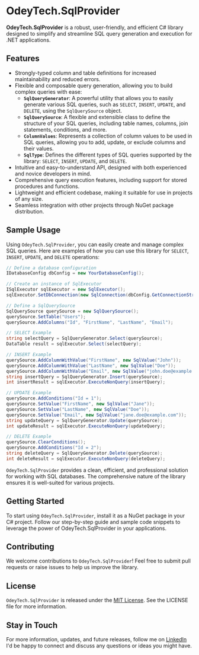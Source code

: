 # OdeyTech.SqlProvider

**OdeyTech.SqlProvider** is a robust, user-friendly, and efficient C# library designed to simplify and streamline SQL query generation and execution for .NET applications.

## Features

- Strongly-typed column and table definitions for increased maintainability and reduced errors.
- Flexible and composable query generation, allowing you to build complex queries with ease:
    - **`SqlQueryGenerator`**: A powerful utility that allows you to easily generate various SQL queries, such as `SELECT`, `INSERT`, `UPDATE`, and `DELETE`, using the `SqlQuerySource` object.
    - **`SqlQuerySource`**: A flexible and extensible class to define the structure of your SQL queries, including table names, columns, join statements, conditions, and more.
    - **`ColumnValues`**: Represents a collection of column values to be used in SQL queries, allowing you to add, update, or exclude columns and their values.
    - **`SqlType`**: Defines the different types of SQL queries supported by the library: `SELECT`, `INSERT`, `UPDATE`, and `DELETE`.
- Intuitive and easy-to-understand API, designed with both experienced and novice developers in mind.
- Comprehensive query execution features, including support for stored procedures and functions.
- Lightweight and efficient codebase, making it suitable for use in projects of any size.
- Seamless integration with other projects through NuGet package distribution.

## Sample Usage
Using `OdeyTech.SqlProvider`, you can easily create and manage complex SQL queries. Here are examples of how you can use this library for `SELECT`, `INSERT`, `UPDATE`, and `DELETE` operations:

~~~csharp
// Define a database configuration
IDatabaseConfig dbConfig = new YourDatabaseConfig();

// Create an instance of SqlExecutor
ISqlExecutor sqlExecutor = new SqlExecutor();
sqlExecutor.SetDbConnection(new SqlConnection(dbConfig.GetConnectionString()));

// Define a SqlQuerySource
SqlQuerySource querySource = new SqlQuerySource();
querySource.SetTable("Users");
querySource.AddColumns("Id", "FirstName", "LastName", "Email");

// SELECT Example
string selectQuery = SqlQueryGenerator.Select(querySource);
DataTable result = sqlExecutor.Select(selectQuery);

// INSERT Example
querySource.AddColumnWithValue("FirstName", new SqlValue("John"));
querySource.AddColumnWithValue("LastName", new SqlValue("Doe"));
querySource.AddColumnWithValue("Email", new SqlValue("john.doe@example.com"));
string insertQuery = SqlQueryGenerator.Insert(querySource);
int insertResult = sqlExecutor.ExecuteNonQuery(insertQuery);

// UPDATE Example
querySource.AddConditions("Id = 1");
querySource.SetValue("FirstName", new SqlValue("Jane"));
querySource.SetValue("LastName", new SqlValue("Doe"));
querySource.SetValue("Email", new SqlValue("jane.doe@example.com"));
string updateQuery = SqlQueryGenerator.Update(querySource);
int updateResult = sqlExecutor.ExecuteNonQuery(updateQuery);

// DELETE Example
querySource.ClearConditions();
querySource.AddConditions("Id = 2");
string deleteQuery = SqlQueryGenerator.Delete(querySource);
int deleteResult = sqlExecutor.ExecuteNonQuery(deleteQuery);
~~~
`OdeyTech.SqlProvider` provides a clean, efficient, and professional solution for working with SQL databases. The comprehensive nature of the library ensures it is well-suited for various projects.

## Getting Started
To start using `OdeyTech.SqlProvider`, install it as a NuGet package in your C# project. Follow our step-by-step guide and sample code snippets to leverage the power of OdeyTech.SqlProvider in your applications.

## Contributing
We welcome contributions to `OdeyTech.SqlProvider`! Feel free to submit pull requests or raise issues to help us improve the library.

## License
`OdeyTech.SqlProvider` is released under the [MIT License][LICENSE]. See the LICENSE file for more information.

## Stay in Touch
For more information, updates, and future releases, follow me on [LinkedIn][LIn] I'd be happy to connect and discuss any questions or ideas you might have.

[//]: #
   [LIn]: <https://www.linkedin.com/in/anodeychuk/>
   [LICENSE]: <https://github.com/anodeychuk/OdeyTech.ProductivityKit/blob/main/LICENSE>
